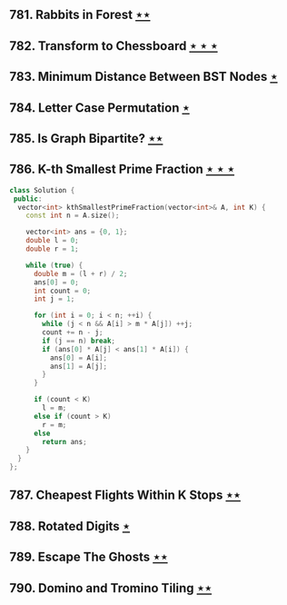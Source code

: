 ## 781. Rabbits in Forest [$\star\star$](https://leetcode.com/problems/rabbits-in-forest)

## 782. Transform to Chessboard [$\star\star\star$](https://leetcode.com/problems/transform-to-chessboard)

## 783. Minimum Distance Between BST Nodes [$\star$](https://leetcode.com/problems/minimum-distance-between-bst-nodes)

## 784. Letter Case Permutation [$\star$](https://leetcode.com/problems/letter-case-permutation)

## 785. Is Graph Bipartite? [$\star\star$](https://leetcode.com/problems/is-graph-bipartite)

## 786. K-th Smallest Prime Fraction [$\star\star\star$](https://leetcode.com/problems/k-th-smallest-prime-fraction)

```cpp
class Solution {
 public:
  vector<int> kthSmallestPrimeFraction(vector<int>& A, int K) {
    const int n = A.size();

    vector<int> ans = {0, 1};
    double l = 0;
    double r = 1;

    while (true) {
      double m = (l + r) / 2;
      ans[0] = 0;
      int count = 0;
      int j = 1;

      for (int i = 0; i < n; ++i) {
        while (j < n && A[i] > m * A[j]) ++j;
        count += n - j;
        if (j == n) break;
        if (ans[0] * A[j] < ans[1] * A[i]) {
          ans[0] = A[i];
          ans[1] = A[j];
        }
      }

      if (count < K)
        l = m;
      else if (count > K)
        r = m;
      else
        return ans;
    }
  }
};
```

## 787. Cheapest Flights Within K Stops [$\star\star$](https://leetcode.com/problems/cheapest-flights-within-k-stops)

## 788. Rotated Digits [$\star$](https://leetcode.com/problems/rotated-digits)

## 789. Escape The Ghosts [$\star\star$](https://leetcode.com/problems/escape-the-ghosts)

## 790. Domino and Tromino Tiling [$\star\star$](https://leetcode.com/problems/domino-and-tromino-tiling)
